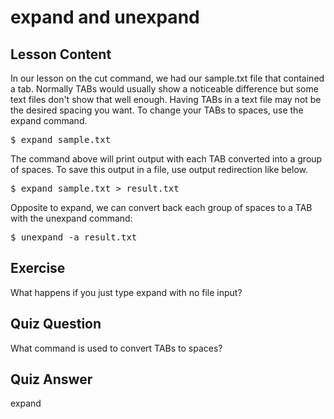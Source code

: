 # expand and unexpand

## Lesson Content

In our lesson on the cut command, we had our sample.txt file that contained a tab. Normally TABs would usually show a noticeable difference but some text files don't show that well enough. Having TABs in a text file may not be the desired spacing you want. To change your TABs to spaces, use the expand command.

<pre>$ expand sample.txt</pre>

The command above will print output with each TAB converted into a group of spaces. To save this output in a file, use output redirection like below.

<pre>$ expand sample.txt > result.txt</pre>

Opposite to expand, we can convert back each group of spaces to a TAB with the unexpand command:

<pre>$ unexpand -a result.txt</pre>

## Exercise

What happens if you just type expand with no file input?

## Quiz Question

What command is used to convert TABs to spaces?

## Quiz Answer

expand
